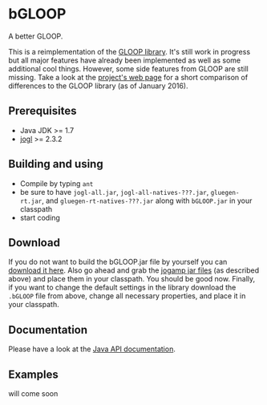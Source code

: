 # bGLOOP
A better GLOOP.

This is a reimplementation of the [GLOOP library](http://www.brd.nrw.de/lerntreffs/informatik/structure/material/sek2/einfuehrungen/gloop.php).
It's still work in progress but all major features have already been implemented as well as some additional
cool things. However, some side features from GLOOP are still missing.
Take a look at the [project's web page](http://trent2.github.io/bGLOOP) for a short comparison of differences to
the GLOOP library (as of January 2016).

## Prerequisites
* Java JDK >= 1.7
* [jogl](www.jogamp.org) >= 2.3.2

## Building and using
* Compile by typing <code>ant</code>
* be sure to have <code>jogl-all.jar</code>, <code>jogl-all-natives-???.jar</code>, <code>gluegen-rt.jar</code>, and <code>gluegen-rt-natives-???.jar</code> along with <code>bGLOOP.jar</code>
in your classpath
* start coding

## Download
If you do not want to build the bGLOOP.jar file by yourself you can [download it here](http://trent2.github.io/bGLOOP/dist/bGLOOP.jar). Also go ahead and grab the [jogamp jar files](http://jogamp.org/deployment/v2.3.2/jar/) (as described above) and place them in your classpath. You should be good now. Finally, if you want to change the default settings in the library download the <code>.bGLOOP</code> file from above, change all necessary properties, and place it in your classpath.

## Documentation
Please have a look at the [Java API documentation](http://trent2.github.io/bGLOOP/apidocs).

## Examples
will come soon
